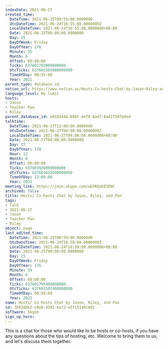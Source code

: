 ```yaml
---
indexDate: 2021-06-27
created_time:
  DateTime: 2021-06-25T00:55:00.0000000
  UtcDateTime: 2021-06-24T16:55:00.0000000Z
  LocalDateTime: 2021-06-24T16:55:00.0000000+00:00
  Date: 2021-06-25T00:00:00.0000000
  Day: 25
  DayOfWeek: Friday
  DayOfYear: 176
  Minute: 55
  Month: 6
  Offset: 08:00:00
  Ticks: 637601793000000000
  UtcTicks: 637601505000000000
  TimeOfDay: 00:55:00
  Year: 2021
parent_type: database_id
notion_url: https://www.notion.so/Hosts-Co-hosts-Chat-by-Jason-Riley-and-Pan-fb63dbb2c0eb4582ba72a5fc5149cb01
language_level: No limit
hosts:
- Jason
- Teacher Pan
- Riley
parent_database_id: e9339446-880f-4ef0-8ad7-8ad1f507dded
talktime:
  DateTime: 2021-06-27T12:00:00.0000000
  UtcDateTime: 2021-06-27T04:00:00.0000000Z
  LocalDateTime: 2021-06-27T04:00:00.0000000+00:00
  Date: 2021-06-27T00:00:00.0000000
  Day: 27
  DayOfYear: 178
  Hour: 12
  Month: 6
  Offset: 08:00:00
  Ticks: 637603920000000000
  UtcTicks: 637603632000000000
  TimeOfDay: 12:00:00
  Year: 2021
meeting_link: https://join.skype.com/wEhREpKESENC
archived: false
title: Hosts/ Co-hosts Chat by Jason, Riley, and Pan
tags:
- Talk
- 2021-06-27
- Jason
- Teacher Pan
- Riley
object: page
last_edited_time:
  DateTime: 2021-06-25T00:59:00.0000000
  UtcDateTime: 2021-06-24T16:59:00.0000000Z
  LocalDateTime: 2021-06-24T16:59:00.0000000+00:00
  Date: 2021-06-25T00:00:00.0000000
  Day: 25
  DayOfWeek: Friday
  DayOfYear: 176
  Minute: 59
  Month: 6
  Offset: 08:00:00
  Ticks: 637601795400000000
  UtcTicks: 637601507400000000
  TimeOfDay: 00:59:00
  Year: 2021
name: Hosts/ Co-hosts Chat by Jason, Riley, and Pan
id: fb63dbb2-c0eb-4582-ba72-a5fc5149cb01
software: Skype
sign_up_here: 
---
```


This is a chat for those who would like to be hosts or co-hosts, if you have any questions about the tips of hosting, etc. Welcome to bring them to us, and let's discuss them together.

